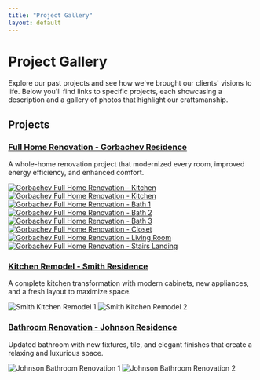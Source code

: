```yaml
---
title: "Project Gallery"
layout: default
---
```


# Project Gallery

Explore our past projects and see how we've brought our clients' visions to life. Below you'll find links to specific projects, each showcasing a description and a gallery of photos that highlight our craftsmanship.

## Projects

### [Full Home Renovation - Gorbachev Residence](/projects/gorbachev-full-house-renovation)
A whole-home renovation project that modernized every room, improved energy efficiency, and enhanced comfort.

<div class="carousel">
  <a href="/assets/images/gorbachev-residence/kitchen-1.jpg" target="_blank"><img src="/assets/images/gorbachev-residence/kitchen-1.jpg" alt="Gorbachev Full Home Renovation - Kitchen" class="thumbnail"></a>
  <a href="/assets/images/gorbachev-residence/kitchen-2.jpg" target="_blank"><img src="/assets/images/gorbachev-residence/kitchen-2.jpg" alt="Gorbachev Full Home Renovation - Kitchen" class="thumbnail"></a>
  <a href="/assets/images/gorbachev-residence/bath-1.jpg" target="_blank"><img src="/assets/images/gorbachev-residence/bath-1.jpg" alt="Gorbachev Full Home Renovation - Bath 1" class="thumbnail"></a>
  <a href="/assets/images/gorbachev-residence/bath-2.jpg" target="_blank"><img src="/assets/images/gorbachev-residence/bath-2.jpg" alt="Gorbachev Full Home Renovation - Bath 2" class="thumbnail"></a>
  <a href="/assets/images/gorbachev-residence/bath-3.jpg" target="_blank"><img src="/assets/images/gorbachev-residence/bath-3.jpg" alt="Gorbachev Full Home Renovation - Bath 3" class="thumbnail"></a>
  <a href="/assets/images/gorbachev-residence/closet.jpg" target="_blank"><img src="/assets/images/gorbachev-residence/closet.jpg" alt="Gorbachev Full Home Renovation - Closet" class="thumbnail"></a>
  <a href="/assets/images/gorbachev-residence/living_room.jpg" target="_blank"><img src="/assets/images/gorbachev-residence/living_room.jpg" alt="Gorbachev Full Home Renovation - Living Room" class="thumbnail"></a>
  <a href="/assets/images/gorbachev-residence/stairs_landing.jpg" target="_blank"><img src="/assets/images/gorbachev-residence/stairs_landing.jpg" alt="Gorbachev Full Home Renovation - Stairs Landing" class="thumbnail"></a>
</div>

### [Kitchen Remodel - Smith Residence](/projects/smith-kitchen-remodel)
A complete kitchen transformation with modern cabinets, new appliances, and a fresh layout to maximize space.

![Smith Kitchen Remodel 1](/assets/images/smith-kitchen-1.jpg)
![Smith Kitchen Remodel 2](/assets/images/smith-kitchen-2.jpg)

### [Bathroom Renovation - Johnson Residence](/projects/johnson-bathroom-renovation)
Updated bathroom with new fixtures, tile, and elegant finishes that create a relaxing and luxurious space.

![Johnson Bathroom Renovation 1](/assets/images/johnson-bathroom-1.jpg)
![Johnson Bathroom Renovation 2](/assets/images/johnson-bathroom-2.jpg)
